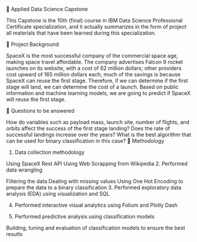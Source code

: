 🚀 Applied Data Science Capstone

This Capstone is the 10th (final) course in IBM Data Science Professional Certificate specialization, and it actually summarizes in the form of project all materials that have been learned during this specialization.

📄 Project Background

SpaceX is the most successful company of the commercial space age, making space travel affordable. The company advertises Falcon 9 rocket launches on its website, with a cost of 62 million dollars; other providers cost upward of 165 million dollars each, much of the savings is because SpaceX can reuse the first stage. Therefore, if we can determine if the first stage will land, we can determine the cost of a launch. Based on public information and machine learning models, we are going to predict if SpaceX will reuse the first stage.

📄 Questions to be answered

How do variables such as payload mass, launch site, number of flights, and orbits affect the success of the first stage landing?
Does the rate of successful landings increase over the years?
What is the best algorithm that can be used for binary classification in this case?
📄 Methodology

1. Data collection methodology

Using SpaceX Rest API
Using Web Scrapping from Wikipedia
2. Performed data wrangling

Filtering the data
Dealing with missing values
Using One Hot Encoding to prepare the data to a binary classification
3. Performed exploratory data analysis (EDA) using visualization and SQL

4. Performed interactive visual analytics using Folium and Plotly Dash

5. Performed predictive analysis using classification models

Building, tuning and evaluation of classification models to ensure the best results
